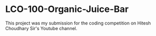 # LCO-100-Organic-Juice-Bar
This project was my submission for the coding competition on Hitesh Choudhary Sir's Youtube channel.
